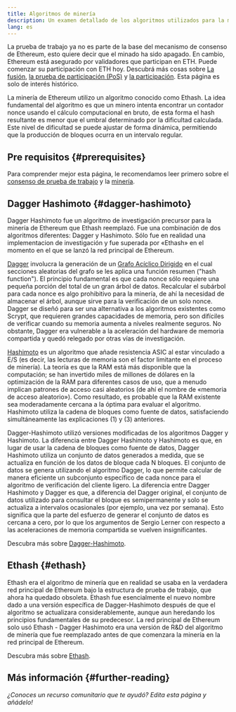 ```yaml
---
title: Algoritmos de minería
description: Un examen detallado de los algoritmos utilizados para la minería de Ethereum.
lang: es
---
```


<InfoBanner emoji=":wave:">
La prueba de trabajo ya no es parte de la base del mecanismo de consenso de Ethereum, esto quiere decir que el minado ha sido apagado. En cambio, Ethereum está asegurado por validadores que participan en ETH. Puede comenzar su participación con ETH hoy. Descubrá más cosas sobre <a href='/roadmap/merge/'>La fusión</a>, <a href='/developers/docs/consensus-mechanisms/pos/'>la prueba de participación (PoS)</a> y <a href='/staking/'>la participación</a>. Esta página es solo de interés histórico.
</InfoBanner>

La minería de Ethereum utilizo un algoritmo conocido como Ethash. La idea fundamental del algoritmo es que un minero intenta encontrar un contador nonce usando el cálculo computacional en bruto, de esta forma el hash resultante es menor que el umbral determinado por la dificultad calculada. Este nivel de dificultad se puede ajustar de forma dinámica, permitiendo que la producción de bloques ocurra en un intervalo regular.

## Pre requisitos {#prerequisites}

Para comprender mejor esta página, le recomendamos leer primero sobre el [consenso de prueba de trabajo](/developers/docs/consensus-mechanisms/pow) y la [minería](/developers/docs/consensus-mechanisms/pow/mining).

## Dagger Hashimoto {#dagger-hashimoto}

Dagger Hashimoto fue un algoritmo de investigación precursor para la minería de Ethereum que Ethash reemplazó. Fue una combinación de dos algoritmos diferentes: Dagger y Hashimoto. Sólo fue en realidad una implementacion de investigación y fue superada por «Ethash» en el momento en el que se lanzó la red principal de Ethereum.

[Dagger](http://www.hashcash.org/papers/dagger.html) involucra la generación de un [Grafo Acíclico Dirigido](https://en.wikipedia.org/wiki/Directed_acyclic_graph) en el cual secciones aleatorias del grafo se les aplica una función resumen ("hash function"). El principio fundamental es que cada nonce sólo requiere una pequeña porción del total de un gran árbol de datos. Recalcular el subárbol para cada nonce es algo prohibitivo para la minería, de ahí la necesidad de almacenar el árbol, aunque sirve para la verificación de un solo nonce. Dagger se diseñó para ser una alternativa a los algoritmos existentes como Scrypt, que requieren grandes capacidades de memoria, pero son difíciles de verificar cuando su memoria aumenta a niveles realmente seguros. No obstante, Dagger era vulnerable a la aceleración del hardware de memoria compartida y quedó relegado por otras vías de investigación.

[Hashimoto](http://diyhpl.us/%7Ebryan/papers2/bitcoin/meh/hashimoto.pdf) es un algoritmo que añade resistencia ASIC al estar vinculado a E/S (es decir, las lecturas de memoria son el factor limitante en el proceso de minería). La teoría es que la RAM está más disponible que la computación; se han invertido miles de millones de dólares en la optimización de la RAM para diferentes casos de uso, que a menudo implican patrones de acceso casi aleatorios (de ahí el nombre de «memoria de acceso aleatorio»). Como resultado, es probable que la RAM existente sea moderadamente cercana a la óptima para evaluar el algoritmo. Hashimoto utiliza la cadena de bloques como fuente de datos, satisfaciendo simultáneamente las explicaciones (1) y (3) anteriores.

Dagger-Hashimoto utilizó versiones modificadas de los algoritmos Dagger y Hashimoto. La diferencia entre Dagger Hashimoto y Hashimoto es que, en lugar de usar la cadena de bloques como fuente de datos, Dagger Hashimoto utiliza un conjunto de datos generados a medida, que se actualiza en función de los datos de bloque cada N bloques. El conjunto de datos se genera utilizando el algoritmo Dagger, lo que permite calcular de manera eficiente un subconjunto específico de cada nonce para el algoritmo de verificación del cliente ligero. La diferencia entre Dagger Hashimoto y Dagger es que, a diferencia del Dagger original, el conjunto de datos utilizado para consultar el bloque es semipermanente y solo se actualiza a intervalos ocasionales (por ejemplo, una vez por semana). Esto significa que la parte del esfuerzo de generar el conjunto de datos es cercana a cero, por lo que los argumentos de Sergio Lerner con respecto a las aceleraciones de memoria compartida se vuelven insignificantes.

Descubra más sobre [Dagger-Hashimoto](/developers/docs/consensus-mechanisms/pow/mining/mining-algorithms/dagger-hashimoto).

## Ethash {#ethash}

Ethash era el algoritmo de minería que en realidad se usaba en la verdadera red principal de Ethereum bajo la estructura de prueba de trabajo, que ahora ha quedado obsoleta. Ethash fue esencialmente el nuevo nombre dado a una versión específica de Dagger-Hashimoto después de que el algoritmo se actualizara considerablemente, aunque aun heredando los principios fundamentales de su predecesor. La red principal de Ethereum solo usó Ethash - Dagger Hashimoto era una versión de R&D del algoritmo de minería que fue reemplazado antes de que comenzara la minería en la red principal de Ethereum.

Descubra más sobre [Ethash](/developers/docs/consensus-mechanisms/pow/mining/mining-algorithms/ethash).

## Más información {#further-reading}

_¿Conoces un recurso comunitario que te ayudó? Edita esta página y añádelo!_
